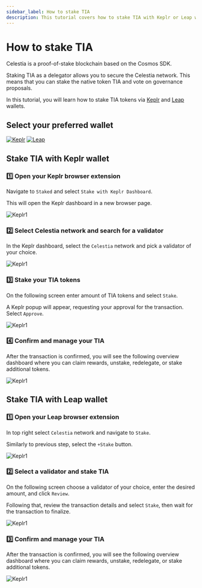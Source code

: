 ```yaml
---
sidebar_label: How to stake TIA
description: This tutorial covers how to stake TIA with Keplr or Leap wallet
---
```


# How to stake TIA

Celestia is a proof-of-stake blockchain based on the Cosmos SDK.

Staking TIA as a delegator allows you to secure the Celestia network.
This means that you can stake the native token TIA and vote on governance
proposals.

In this tutorial, you will learn how to stake TIA tokens via
[Keplr](https://www.keplr.app/) and [Leap](https://www.leapwallet.io/)
wallets.

## Select your preferred wallet

<!-- markdownlint-disable MD033 -->
<div style="display: inline-block;">
    <a href="#stake-tia-with-keplr-wallet">
    <img src="/img/keplr.png" alt="Keplr">
    </a>
</div>

<div style="display: inline-block;">
    <a href="#stake-tia-with-leap-wallet">
    <img src="/img/leap.png" alt="Leap">
    </a>
</div>

## Stake TIA with Keplr wallet

### :one: Open your Keplr browser extension

Navigate to `Staked` and select `Stake with Keplr Dashboard`.

This will open the Keplr dashboard in a new browser page.

![Keplr1](https://github.com/celestiaorg/docs/raw/main/public/img/keplr/keplr1.gif)

### :two: Select Celestia network and search for a validator

In the Keplr dashboard, select the `Celestia` network and pick a
validator of your choice.

![Keplr1](https://github.com/celestiaorg/docs/raw/main/public/img/keplr/keplr2.gif)

### :three: Stake your TIA tokens

On the following screen enter amount of TIA tokens and select `Stake`.

A Keplr popup will appear, requesting your approval for the
transaction. Select `Approve`.

![Keplr1](https://github.com/celestiaorg/docs/raw/main/public/img/keplr/keplr3.gif)

### :four: Confirm and manage your TIA

After the transaction is confirmed, you will see the following
overview dashboard where you can claim rewards, unstake, redelegate,
or stake additional tokens.

![Keplr1](https://github.com/celestiaorg/docs/raw/main/public/img/keplr/keplr4.gif)

## Stake TIA with Leap wallet

### :one: Open your Leap browser extension

In top right select `Celestia` network and navigate to `Stake`.

Similarly to previous step, select the `+Stake` button.

![Keplr1](https://github.com/celestiaorg/docs/raw/main/public/img/leap/leap1.gif)

### :two: Select a validator and stake TIA

On the following screen choose a validator of your choice, enter
the desired amount, and click `Review`.

Following that, review the transaction details and select `Stake`,
then wait for the transaction to finalize.

![Keplr1](https://github.com/celestiaorg/docs/raw/main/public/img/leap/leap2.gif)

### :three: Confirm and manage your TIA

After the transaction is confirmed, you will see the following
overview dashboard where you can claim rewards, unstake, redelegate,
or stake additional tokens.

![Keplr1](https://github.com/celestiaorg/docs/raw/main/public/img/leap/leap3.gif)
